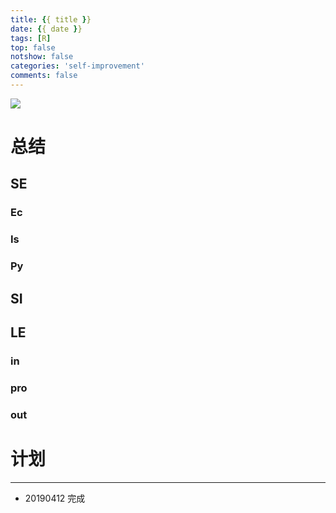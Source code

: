 ```yaml
---
title: {{ title }}
date: {{ date }}
tags: [R]
top: false
notshow: false
categories: 'self-improvement'
comments: false
---
```


![](http://cdn.xranzhao.cn/AR.png)

<!-- more -->

# 总结

## SE

### Ec

### Is

### Py

## SI

## LE

### in

### pro

### out

# 计划

---

- 20190412 完成

